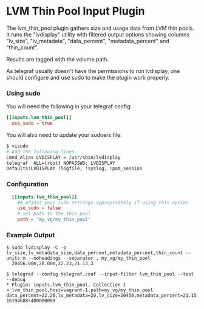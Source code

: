 # LVM Thin Pool Input Plugin

The lvm_thin_pool plugin gathers size and usage data from LVM thin pools.
It runs the "lvdisplay" utility with filtered output options showing columns
"lv_size", "lv_metadata", "data_percent", "metadata_percent" and "thin_count".

Results are tagged with the volume path.

As telegraf usually doesn't have the permissions to run lvdisplay, one should
configure and use sudo to make the plugin work properly.

### Using sudo

You will need the following in your telegraf config:
```toml
[[inputs.lvm_thin_pool]]
  use_sudo = true
```

You will also need to update your sudoers file:
```bash
$ visudo
# Add the following lines:
Cmnd_Alias LVDISPLAY = /usr/sbin/lvdisplay
telegraf  ALL=(root) NOPASSWD: LVDISPLAY
Defaults!LVDISPLAY !logfile, !syslog, !pam_session
```

### Configuration

```toml
  [[inputs.lvm_thin_pool]]
    ## Adjust your sudo settings appropriately if using this option
    use_sudo = false
    # set path to the thin pool
    path = "my_vg/my_thin_pool"
```

### Example Output

```
$ sudo lvdisplay -C -o lv_size,lv_metadata_size,data_percent,metadata_percent,thin_count --units m --noheadings --separator , my_vg/my_thin_pool
  20456.00m,20.00m,22.23,21.13,3
```

```
$ telegraf --config telegraf.conf --input-filter lvm_thin_pool --test --debug
* Plugin: inputs.lvm_thin_pool, Collection 1
> lvm_thin_pool,host=vagrant-1,path=my_vg/my_thin_pool data_percent=22.26,lv_metadata=20,lv_size=20456,metadata_percent=21.15,thin_count=3i 161946885400000000
```
